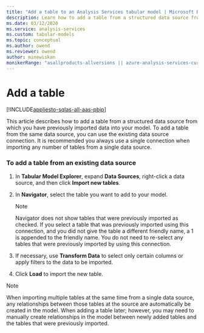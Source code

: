 ```yaml
---
title: "Add a table to an Analysis Services tabular model | Microsoft Docs"
description: Learn how to add a table from a structured data source from which you have previously imported data into your model.
ms.date: 03/12/2020
ms.service: analysis-services
ms.custom: tabular-models
ms.topic: conceptual
ms.author: owend
ms.reviewer: owend
author: minewiskan
monikerRange: "asallproducts-allversions || azure-analysis-services-current || power-bi-premium-current || >= sql-analysis-services-2016"
---
```

# Add a table

[!INCLUDE[appliesto-sqlas-all-aas-pbip](../includes/appliesto-sqlas-all-aas-pbip.md)]

  This article describes how to add a table from a structured data source from which you have previously imported data into your model. To add a table from the same data source, you can use the existing data source connection. It is recommended you always use a single connection when importing any number of tables from a single data source.  
  
### To add a table from an existing data source
  
1.  In **Tabular Model Explorer**, expand **Data Sources**, right-click a data source, and then click **Import new tables**.  
  
2.  In **Navigator**, select the table you want to add to your model.  
  
    > [!NOTE]  
    >  Navigator does not show tables that were previously imported as checked. If you select a table that was previously imported using this connection, and you did not give the table a different friendly name, a 1 is appended to the friendly name. You do not need to re-select any tables that were previously imported by using this connection.  
  
3.  If necessary, use **Transform Data** to select only certain columns or apply filters to the data to be imported.  
  
4.  Click **Load** to import the new table.  
  
> [!NOTE]  
>  When importing multiple tables at the same time from a single data source, any relationships between those tables at the source are automatically be created in the model. When adding a table later; however, you may need to manually create relationships in the model between newly added tables and the tables that were previously imported.  
  
  
  
